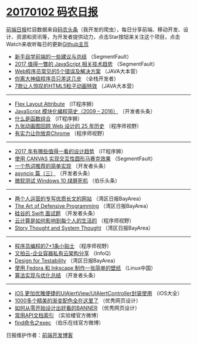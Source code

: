 # [20170102 码农日报](02.md)

[前端日报](https://qdkfweb.cn/c/news)栏目数据来自[码农头条](https://toutiao.qdkfweb.cn/)（我开发的爬虫），每日分享前端、移动开发、设计、资源和资讯等，为开发者提供动力，点击Star按钮来关注这个项目，点击Watch来收听每日的更新[Github主页](https://github.com/kujian/frontendDaily)
* [新手自学前端的一些建议与总结](https://toutiao.qdkfweb.cn/20312.html) （SegmentFault）
* [2017 值得一瞥的 JavaScript 相关技术趋势](https://toutiao.qdkfweb.cn/20383.html) （SegmentFault）
* [Web程序员常见的5个错误及解决方案](https://toutiao.qdkfweb.cn/20379.html) （JAVA大本营）
* [你离大神级程序员只差这几步](https://toutiao.qdkfweb.cn/20285.html) （全栈开发者）
* [7款让人惊叹的HTML5粒子动画特效](https://toutiao.qdkfweb.cn/20298.html) （JAVA大本营）

***
* [Flex Layout Attribute](https://toutiao.qdkfweb.cn/20316.html) （IT程序狮）
* [JavaScript 模块化编程简史（2009 &#8211; 2016）](https://toutiao.qdkfweb.cn/20305.html) （开发者头条）
* [什么是函数组合](https://toutiao.qdkfweb.cn/20317.html) （IT程序狮）
* [九张动画图回顾 Web 设计的 25 年历史](https://toutiao.qdkfweb.cn/20388.html) （程序师视野）
* [有实力让你放弃Chrome](https://toutiao.qdkfweb.cn/20387.html) （程序师视野）

***
* [2017 年有哪些值得一看的设计趋势](https://toutiao.qdkfweb.cn/20326.html) （IT程序狮）
* [使用 CANVAS 实现交互性圆形马赛克效果](https://toutiao.qdkfweb.cn/20382.html) （SegmentFault）
* [一个热词推荐的简单实现](https://toutiao.qdkfweb.cn/20303.html) （开发者头条）
* [asyncio 篇（三）](https://toutiao.qdkfweb.cn/20309.html) （开发者头条）
* [微软测试 Windows 10 绿屏死机](https://toutiao.qdkfweb.cn/20310.html) （伯乐头条）

***
* [两个人运营的专写优质长文的网站](https://toutiao.qdkfweb.cn/20289.html) （湾区日报BayArea）
* [The Art of Defensive Programming](https://toutiao.qdkfweb.cn/20293.html) （湾区日报BayArea）
* [硅谷的 Swift 面试题](https://toutiao.qdkfweb.cn/20304.html) （开发者头条）
* [云计算是如何影响到每个人的生活的](https://toutiao.qdkfweb.cn/20315.html) （程序师视野）
* [Story Thought and System Thought](https://toutiao.qdkfweb.cn/20294.html) （湾区日报BayArea）

***
* [程序员编程的7+1条小贴士](https://toutiao.qdkfweb.cn/20385.html) （程序师视野）
* [又拍云-企业容器私有云架构分享](https://toutiao.qdkfweb.cn/20282.html) （InfoQ）
* [Design for Testability](https://toutiao.qdkfweb.cn/20295.html) （湾区日报BayArea）
* [使用 Fedora 和 Inkscape 制作一张简单的壁纸](https://toutiao.qdkfweb.cn/20296.html) （Linux中国）
* [算法实现与优化总结](https://toutiao.qdkfweb.cn/20307.html) （开发者头条）

***
* [iOS 更加优雅便捷的UIAlertView/UIAlertController封装使用](https://toutiao.qdkfweb.cn/20284.html) （iOS大全）
* [1000多个精美的渐变配色全在这里了](https://toutiao.qdkfweb.cn/20390.html) （优秀网页设计）
* [如何从零开始设计出好看的BANNER](https://toutiao.qdkfweb.cn/20319.html) （优秀网页设计）
* [常用API文档索引](https://toutiao.qdkfweb.cn/20389.html) （实验楼官方微博）
* [find命令之exec](https://toutiao.qdkfweb.cn/20321.html) （伯乐在线官方微博）

日报维护作者：[前端开发博客](https://qdkfweb.cn/) 